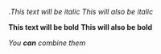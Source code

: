 .*This text will be italic*
_This will also be italic_

**This text will be bold**
__This will also be bold__

_You **can** combine them_
